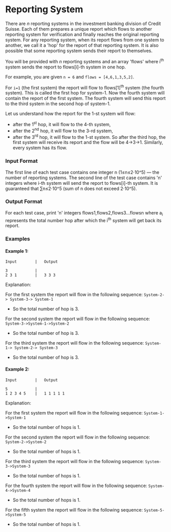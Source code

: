 # Reporting System

There are *n* reporting systems in the investment banking division of Credit Suisse. 
Each of them prepares a unique report which flows to another reporting system for verification and finally
reaches the original reporting system. For any reporting system, when its report flows from one system to another,
we call it a 'hop' for the report of that reporting system. It is also possible that some reporting system sends 
their report to themselves.
 
You will be provided with *n* reporting systems and an array 'flows' where i<sup>th</sup> system sends the report 
to flows[i]-th system in one hop.

For example, you are given `n = 6` and `flows = [4,6,1,3,5,2]`. 

For `i=1` (the first system) the report will flow to flows[1]<sup>th</sup> system (the fourth system). 
This is called the first hop for system-1. Now the fourth system will contain the report of the first system. 
The fourth system will send this report to the third system in the second hop of system-1.

Let us understand how the report for the 1-st system will flow:
- after the 1<sup>st</sup> hop, it will flow to the 4-th system,
- after the 2<sup>nd</sup> hop, it will flow to the 3-rd system,
- after the 3<sup>rd</sup> hop, it will flow to the 1-st system.
So after the third hop, the first system will receive its report and the flow will be 4->3->1. Similarly, every system has its flow.

### Input Format
The first line of each test case contains one integer n (1≤n≤2⋅10^5) — the number of reporting systems.
 The second line of the test case contains 'n' integers where i-th system will send the report to flows[i]-th system.
It is guaranteed that ∑n≤2⋅10^5 (sum of n does not exceed 2⋅10^5).

### Output Format
For each test case, print 'n' integers flows1,flows2,flows3…flowsn  where a<sub>i</sub> represents the total number hop after which the  i<sup>th</sup> system will get back its report.

### Examples
#### Example 1:
```
Input        |   Output 
```
```           
3            |   
2 3 1        |   3 3 3
```
Explanation:

For the first system the report will flow in the following sequence:
`System-2-> System-3-> System-1`
- So the total number of hop is 3.

For the second system the report will flow in the following sequence:
`System-3->System-1->System-2`
- So the total number of hop is 3.

For the third system the report will flow in the following sequence:
`System-1-> System-2-> System-3`
- So the total number of hop is 3.

#### Example 2:
```
Input        |   Output 
```
```           
5            |   
1 2 3 4 5    |   1 1 1 1 1
```
Explanation:

For the first system the report will flow in the following sequence:
`System-1->System-1`
- So the total number of hops is 1.

For the second system the report will flow in the following sequence:
`System-2->System-2`
- So the total number of hops is 1.

For the third system the report will flow in the following sequence:
`System-3->System-3`
- So the total number of hops is 1.

For the fourth system the report will flow in the following sequence:
`System-4->System-4`
- So the total number of hops is 1.

For the fifth system the report will flow in the following sequence:
`System-5->System-5`
- So the total number of hops is 1.
